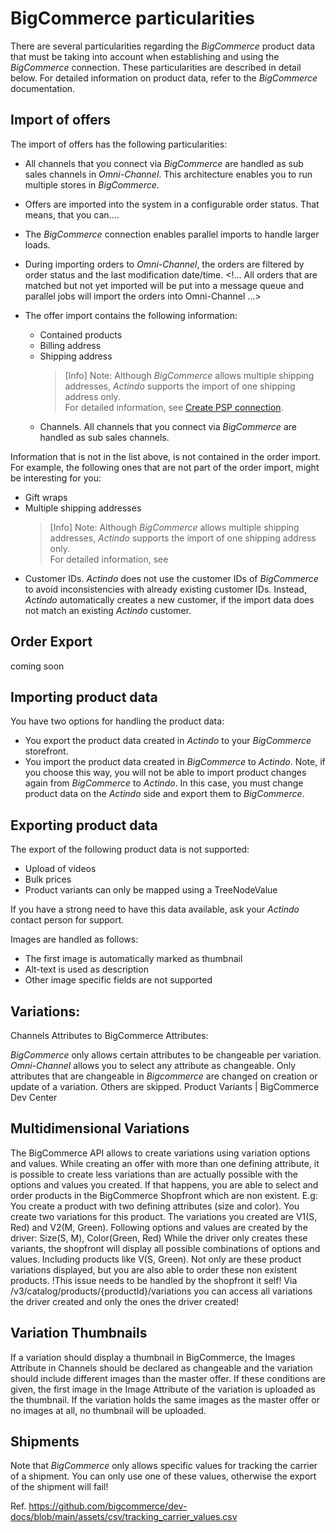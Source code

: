 # BigCommerce particularities

There are several particularities regarding the *BigCommerce* product data that must be taking into account when establishing and using the *BigCommerce* connection. These particularities are described in detail below.
For detailed information on product data, refer to the *BigCommerce* documentation.

## Import of offers

The import of offers has the following particularities:
- All channels that you connect via *BigCommerce* are handled as sub sales channels in *Omni-Channel*. This architecture enables you to run multiple stores in *BigCommerce*.  
- Offers are imported into the system in a configurable order status. That means, that you can.... 
- The *BigCommerce* connection enables parallel imports to handle larger loads.

- During importing orders to *Omni-Channel*, the orders are filtered by order status and the last modification date/time. <!... All orders that are matched but not yet imported will be put into a message queue and parallel jobs will import the orders into Omni-Channel ...>

- The offer import contains the following information:

    - Contained products
    - Billing address
    - Shipping address       
       > [Info] Note: Although *BigCommerce* allows multiple shipping addresses, *Actindo* supports the import of one shipping address only.   
       For detailed information, see [Create PSP connection](../Operation/01_ManageBigCommerceSettings#manage-multiple-shipping-addresses).
    - Channels. All channels that you connect via *BigCommerce* are handled as sub sales channels. 

Information that is not in the list above, is not contained in the order import. For example, the following ones that are not part of the order import, might be interesting for you:  
- Gift wraps
- Multiple shipping addresses   
   > [Info] Note: Although *BigCommerce* allows multiple shipping addresses, *Actindo* supports the import of one shipping address only.   
    For detailed information, see 
- Customer IDs. *Actindo* does not use the customer IDs of *BigCommerce* to avoid inconsistencies with already existing customer IDs. Instead, *Actindo* automatically creates a new customer, if the import data does not match an existing *Actindo* customer. 

## Order Export
coming soon

## Importing product data

You have two options for handling the product data:
- You export the product data created in *Actindo* to your *BigCommerce* storefront.
- You import the product data created in *BigCommerce* to *Actindo*. Note, if you choose this way, you will not be able to import product changes again from *BigCommerce* to *Actindo*. In this case, you must change product data on the *Actindo* side and export them to *BigCommerce*.


## Exporting product data 

The export of the following product data is not supported: 
- Upload of videos
- Bulk prices  
- Product variants can only be mapped using a TreeNodeValue

If you have a strong need to have this data available, ask your *Actindo* contact person for support.


Images are handled as follows:
- The first image is automatically marked as thumbnail
- Alt-text is used as description
- Other image specific fields are not supported

## Variations:
Channels Attributes to BigCommerce Attributes:

*BigCommerce* only allows certain attributes to be changeable per variation. *Omni-Channel* allows you to select any attribute as changeable. 
Only attributes that are changeable in *Bigcommerce* are changed on creation or update of a variation. Others are skipped.
 Product Variants | BigCommerce Dev Center 

## Multidimensional Variations

The BigCommerce API allows to create variations using variation options and values. While creating an offer with more than one defining attribute, it is possible to create less variations than are actually possible with the options and values you created. If that happens, you are able to select and order products in the BigCommerce Shopfront which are non existent. 
E.g:
You create a product with two defining attributes (size and color). You create two variations for this product. The variations you created are V1(S, Red) and V2(M, Green). Following options and values are created by the driver:
Size(S, M),
Color(Green, Red)
 While the driver only creates these variants, the shopfront will display all possible combinations of options and values. Including products like V(S, Green). Not only are these product variations displayed, but you are also able to order these non existent products.
!This issue needs to be handled by the shopfront it self!
Via /v3/catalog/products/{productId}/variations you can access all variations the driver created and only the ones the driver created!

## Variation Thumbnails

If a variation should display a thumbnail in BigCommerce, the Images Attribute in Channels should be declared as changeable and the variation should include different images than the master offer. 
If these conditions are given, the first image in the Image Attribute of the variation is uploaded as the thumbnail. If the variation holds the same images as the master offer or no images at all, no thumbnail will be uploaded.

## Shipments
Note that *BigCommerce* only allows specific values for tracking the carrier of a shipment. You can only use one of these values, otherwise the export of the shipment will fail! 

Ref. https://github.com/bigcommerce/dev-docs/blob/main/assets/csv/tracking_carrier_values.csv 